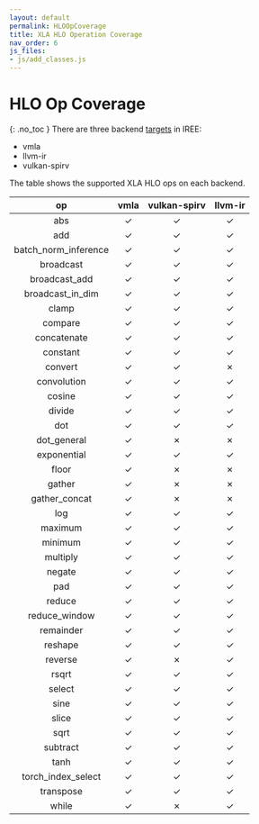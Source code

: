 ```yaml
---
layout: default
permalink: HLOOpCoverage
title: XLA HLO Operation Coverage
nav_order: 6
js_files: 
- js/add_classes.js
---
```


# HLO Op Coverage
{: .no_toc }
There are three backend [targets](https://github.com/google/iree/tree/main/iree/compiler/Dialect/HAL/Target) in IREE:

- vmla
- llvm-ir
- vulkan-spirv

The table shows the supported XLA HLO ops on each backend.

op | vmla | vulkan-spirv | llvm-ir
:-: | :-: | :-: | :-:
abs | <span class="success-table-element">✓</span> | <span class="success-table-element">✓</span> | <span class="success-table-element">✓</span>
add | <span class="success-table-element">✓</span> | <span class="success-table-element">✓</span> | <span class="success-table-element">✓</span>
batch_norm_inference | <span class="success-table-element">✓</span> | <span class="success-table-element">✓</span> | <span class="success-table-element">✓</span>
broadcast | <span class="success-table-element">✓</span> | <span class="success-table-element">✓</span> | <span class="success-table-element">✓</span>
broadcast_add | <span class="success-table-element">✓</span> | <span class="success-table-element">✓</span> | <span class="success-table-element">✓</span>
broadcast_in_dim | <span class="success-table-element">✓</span> | <span class="success-table-element">✓</span> | <span class="success-table-element">✓</span>
clamp | <span class="success-table-element">✓</span> | <span class="success-table-element">✓</span> | <span class="success-table-element">✓</span>
compare | <span class="success-table-element">✓</span> | <span class="success-table-element">✓</span> | <span class="success-table-element">✓</span>
concatenate | <span class="success-table-element">✓</span> | <span class="success-table-element">✓</span> | <span class="success-table-element">✓</span>
constant | <span class="success-table-element">✓</span> | <span class="success-table-element">✓</span> | <span class="success-table-element">✓</span>
convert | <span class="success-table-element">✓</span> | <span class="success-table-element">✓</span> | <span class="failure-table-element">✗</span>
convolution | <span class="success-table-element">✓</span> | <span class="success-table-element">✓</span> | <span class="success-table-element">✓</span>
cosine | <span class="success-table-element">✓</span> | <span class="success-table-element">✓</span> | <span class="success-table-element">✓</span>
divide | <span class="success-table-element">✓</span> | <span class="success-table-element">✓</span> | <span class="success-table-element">✓</span>
dot | <span class="success-table-element">✓</span> | <span class="success-table-element">✓</span> | <span class="success-table-element">✓</span>
dot_general | <span class="success-table-element">✓</span> | <span class="failure-table-element">✗</span> | <span class="failure-table-element">✗</span>
exponential | <span class="success-table-element">✓</span> | <span class="success-table-element">✓</span> | <span class="success-table-element">✓</span>
floor | <span class="success-table-element">✓</span> | <span class="failure-table-element">✗</span> | <span class="failure-table-element">✗</span>
gather | <span class="success-table-element">✓</span> | <span class="failure-table-element">✗</span> | <span class="failure-table-element">✗</span>
gather_concat | <span class="success-table-element">✓</span> | <span class="failure-table-element">✗</span> | <span class="failure-table-element">✗</span>
log | <span class="success-table-element">✓</span> | <span class="success-table-element">✓</span> | <span class="success-table-element">✓</span>
maximum | <span class="success-table-element">✓</span> | <span class="success-table-element">✓</span> | <span class="success-table-element">✓</span>
minimum | <span class="success-table-element">✓</span> | <span class="success-table-element">✓</span> | <span class="success-table-element">✓</span>
multiply | <span class="success-table-element">✓</span> | <span class="success-table-element">✓</span> | <span class="success-table-element">✓</span>
negate | <span class="success-table-element">✓</span> | <span class="success-table-element">✓</span> | <span class="success-table-element">✓</span>
pad | <span class="success-table-element">✓</span> | <span class="success-table-element">✓</span> | <span class="success-table-element">✓</span>
reduce | <span class="success-table-element">✓</span> | <span class="success-table-element">✓</span> | <span class="success-table-element">✓</span>
reduce_window | <span class="success-table-element">✓</span> | <span class="success-table-element">✓</span> | <span class="success-table-element">✓</span>
remainder | <span class="success-table-element">✓</span> | <span class="success-table-element">✓</span> | <span class="success-table-element">✓</span>
reshape | <span class="success-table-element">✓</span> | <span class="success-table-element">✓</span> | <span class="success-table-element">✓</span>
reverse | <span class="success-table-element">✓</span> | <span class="failure-table-element">✗</span> | <span class="success-table-element">✓</span>
rsqrt | <span class="success-table-element">✓</span> | <span class="success-table-element">✓</span> | <span class="success-table-element">✓</span>
select | <span class="success-table-element">✓</span> | <span class="success-table-element">✓</span> | <span class="success-table-element">✓</span>
sine | <span class="success-table-element">✓</span> | <span class="success-table-element">✓</span> | <span class="success-table-element">✓</span>
slice | <span class="success-table-element">✓</span> | <span class="success-table-element">✓</span> | <span class="success-table-element">✓</span>
sqrt | <span class="success-table-element">✓</span> | <span class="success-table-element">✓</span> | <span class="success-table-element">✓</span>
subtract | <span class="success-table-element">✓</span> | <span class="success-table-element">✓</span> | <span class="success-table-element">✓</span>
tanh | <span class="success-table-element">✓</span> | <span class="success-table-element">✓</span> | <span class="success-table-element">✓</span>
torch_index_select | <span class="success-table-element">✓</span> | <span class="success-table-element">✓</span> | <span class="success-table-element">✓</span>
transpose | <span class="success-table-element">✓</span> | <span class="success-table-element">✓</span> | <span class="success-table-element">✓</span>
while | <span class="success-table-element">✓</span> | <span class="failure-table-element">✗</span> | <span class="success-table-element">✓</span>